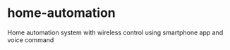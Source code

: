 # home-automation
Home automation system with wireless control using smartphone app and voice command
